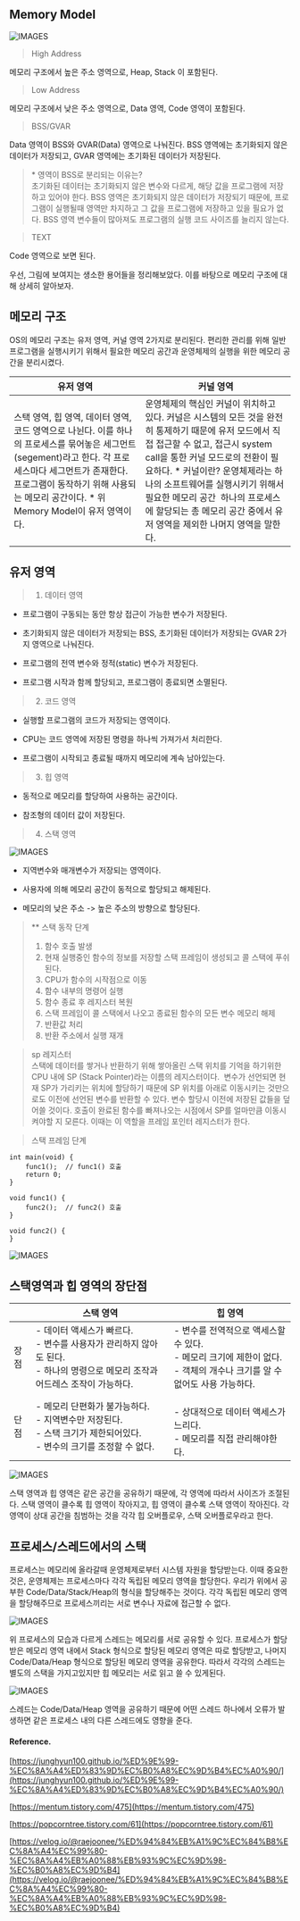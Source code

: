 ## Memory Model

![IMAGES](../images/stack_heap_1.png)

> High Address

메모리 구조에서 높은 주소 영역으로, Heap, Stack 이 포함된다.

> Low Address

메모리 구조에서 낮은 주소 영역으로, Data 영역, Code 영역이 포함된다.

> BSS/GVAR

Data 영역이 BSS와 GVAR(Data) 영역으로 나눠진다. BSS 영역에는 초기화되지 않은 데이터가 저장되고, GVAR 영역에는 초기화된 데이터가 저장된다.

> \* 영역이 BSS로 분리되는 이유는?  
> 초기화된 데이터는 초기화되지 않은 변수와 다르게, 해당 값을 프로그램에 저장하고 있어야 한다. BSS 영역은 초기화되지 않은 데이터가 저장되기 때문에, 프로그램이 실행될때 영역만 차지하고 그 값을 프로그램에 저장하고 있을 필요가 없다. BSS 영역 변수들이 많아져도 프로그램의 실행 코드 사이즈를 늘리지 않는다.

> TEXT

Code 영역으로 보면 된다.

우선, 그림에 보여지는 생소한 용어들을 정리해보았다. 이를 바탕으로 메모리 구조에 대해 상세히 알아보자.

## 메모리 구조 

OS의 메모리 구조는 유저 영역, 커널 영역 2가지로 분리된다. 편리한 관리를 위해 일반 프로그램을 실행시키기 위해서 필요한 메모리 공간과 운영체제의 실행을 위한 메모리 공간을 분리시켰다.

| 유저 영역 | 커널 영역 |
| --- | --- |
| 스택 영역, 힙 영역, 데이터 영역, 코드 영역으로 나뉜다.   이를 하나의 프로세스를 묶어놓은 세그먼트(segement)라고 한다.   각 프로세스마다 세그먼트가 존재한다.       프로그램이 동작하기 위해 사용되는 메모리 공간이다.      \* 위 Memory Model이 유저 영역이다. | 운영체제의 핵심인 커널이 위치하고 있다.      커널은 시스템의 모든 것을 완전히 통제하기 때문에 유저 모드에서 직접 접근할 수 없고, 접근시 system call을 통한 커널 모드로의 전환이 필요하다.      \* 커널이란?   운영체제라는 하나의 소프트웨어를 실행시키기 위해서 필요한 메모리 공간       하나의 프로세스에 할당되는 총 메모리 공간 중에서 유저 영역을 제외한 나머지 영역을 말한다.  |

## 유저 영역

> 1) 데이터 영역

- 프로그램이 구동되는 동안 항상 접근이 가능한 변수가 저장된다.

- 초기화되지 않은 데이터가 저장되는 BSS, 초기화된 데이터가 저장되는 GVAR 2가지 영역으로 나눠진다.

- 프로그램의 전역 변수와 정적(static) 변수가 저장된다.

- 프로그램 시작과 함께 할당되고, 프로그램이 종료되면 소멸된다.

> 2) 코드 영역

- 실행할 프로그램의 코드가 저장되는 영역이다.

- CPU는 코드 영역에 저장된 명령을 하나씩 가져가서 처리한다.

- 프로그램이 시작되고 종료될 때까지 메모리에 계속 남아있는다.

> 3) 힙 영역

- 동적으로 메모리를 할당하여 사용하는 공간이다.

- 참조형의 데이터 값이 저장된다.

> 4) 스택 영역

![IMAGES](../images/stack_heap_2.png)

- 지역변수와 매개변수가 저장되는 영역이다.

- 사용자에 의해 메모리 공간이 동적으로 할당되고 해제된다.

- 메모리의 낮은 주소 -> 높은 주소의 방향으로 할당된다.

> ** 스택 동작 단계
> 1) 함수 호출 발생
> 2) 현재 실행중인 함수의 정보를 저장할 스택 프레임이 생성되고 콜 스택에 푸쉬된다.
> 3) CPU가 함수의 시작점으로 이동
> 4) 함수 내부의 명령어 실행
> 5) 함수 종료 후 레지스터 복원
> 6) 스택 프레임이 콜 스택에서 나오고 종료된 함수의 모든 변수 메모리 해제
> 7) 반환값 처리
> 8) 반환 주소에서 실행 재개

> sp 레지스터  
> 스택에 데이터를 쌓거나 반환하기 위해 쌓아올린 스택 위치를 기억을 하기위한 CPU 내에 SP (Stack Pointer)라는 이름의 레지스터이다.  변수가 선언되면 현재 SP가 가리키는 위치에 할당하기 때문에 SP 위치를 아래로 이동시키는 것만으로도 이전에 선언된 변수를 반환할 수 있다. 변수 할당시 이전에 저장된 값들을 덮어쓸 것이다. 호출이 완료된 함수를 빠져나오는 시점에서 SP를 얼마만큼 이동시켜야할 지 모른다. 이때는 이 역할을 프레임 포인터 레지스터가 한다.


> 스택 프레임 단계
```
int main(void) {
    func1();  // func1() 호출
    return 0;
} 

void func1() {
    func2();  // func2() 호출
}

void func2() { 
}
```
![IMAGES](../images/stack_heap_3.png)

## 스택영역과 힙 영역의 장단점

|   | 스택 영역 | 힙 영역 |
| --- | --- | --- |
| 장점 | - 데이터 액세스가 빠르다.   <br/>- 변수를 사용자가 관리하지 않아도 된다.   <br/>- 하나의 명령으로 메모리 조작과 어드레스 조작이 가능하다. | - 변수를 전역적으로 액세스할 수 있다.   <br/>- 메모리 크기에 제한이 없다.   <br/>- 객체의 개수나 크기를 알 수 없어도 사용 가능하다. |
| 단점 | - 메모리 단편화가 불가능하다.   <br/>- 지역변수만 저장된다.   <br/>- 스택 크기가 제한되어있다.   <br/>- 변수의 크기를 조정할 수 없다.    | <br/>- 상대적으로 데이터 액세스가 느리다.   <br/>- 메모리를 직접 관리해야한다. |

![IMAGES](../images/stack_heap_4.png)

스택 영역과 힙 영역은 같은 공간을 공유하기 때문에, 각 영역에 따라서 사이즈가 조절된다. 스택 영역이 클수록 힙 영역이 작아지고, 힙 영역이 클수록 스택 영역이 작아진다. 각 영역이 상대 공간을 침범하는 것을 각각 힙 오버플로우, 스택 오버플로우라고 한다.

## 프로세스/스레드에서의 스택

프로세스는 메모리에 올라갈때 운영체제로부터 시스템 자원을 할당받는다. 이때 중요한것은, 운영체제는 프로세스마다 각각 독립된 메모리 영역을 할당한다. 우리가 위에서 공부한 Code/Data/Stack/Heap의 형식을 할당해주는 것이다. 각각 독립된 메모리 영역을 할당해주므로 프로세스끼리는 서로 변수나 자료에 접근할 수 없다.

![IMAGES](../images/process1.png)

위 프로세스의 모습과 다르게 스레드는 메모리를 서로 공유할 수 있다. 프로세스가 할당받은 메모리 영역 내에서 Stack 형식으로 할당된 메모리 영역은 따로 할당받고, 나머지 Code/Data/Heap 형식으로 할당된 메모리 영역을 공유한다. 따라서 각각의 스레드는 별도의 스택을 가지고있지만 힙 메모리는 서로 읽고 쓸 수 있게된다.

![IMAGES](../images/thread1.png)

스레드는 Code/Data/Heap 영역을 공유하기 때문에 어떤 스레드 하나에서 오류가 발생하면 같은 프로세스 내의 다른 스레드에도 영향을 준다.


#### Reference.

[https://junghyun100.github.io/%ED%9E%99-%EC%8A%A4%ED%83%9D%EC%B0%A8%EC%9D%B4%EC%A0%90/](https://junghyun100.github.io/%ED%9E%99-%EC%8A%A4%ED%83%9D%EC%B0%A8%EC%9D%B4%EC%A0%90/)

[https://mentum.tistory.com/475](https://mentum.tistory.com/475)

[https://popcorntree.tistory.com/61](https://popcorntree.tistory.com/61)

[https://velog.io/@raejoonee/%ED%94%84%EB%A1%9C%EC%84%B8%EC%8A%A4%EC%99%80-%EC%8A%A4%EB%A0%88%EB%93%9C%EC%9D%98-%EC%B0%A8%EC%9D%B4](https://velog.io/@raejoonee/%ED%94%84%EB%A1%9C%EC%84%B8%EC%8A%A4%EC%99%80-%EC%8A%A4%EB%A0%88%EB%93%9C%EC%9D%98-%EC%B0%A8%EC%9D%B4)